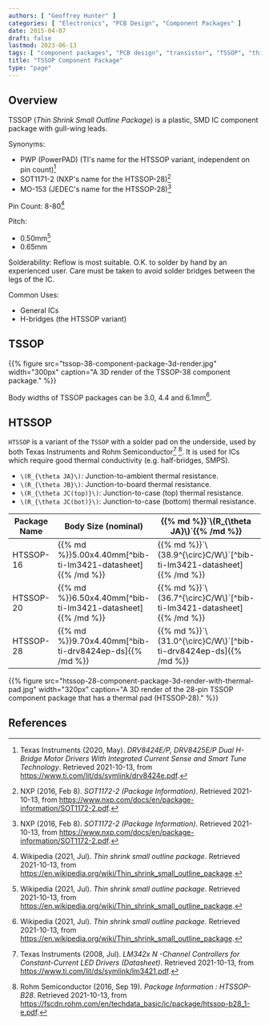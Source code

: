 ```yaml
---
authors: [ "Geoffrey Hunter" ]
categories: [ "Electronics", "PCB Design", "Component Packages" ]
date: 2015-04-07
draft: false
lastmod: 2023-06-13
tags: [ "component packages", "PCB design", "transistor", "TSSOP", "thin scale small-outline package", "HTSSOP" ]
title: "TSSOP Component Package"
type: "page"
---
```


## Overview

TSSOP (_Thin Shrink Small Outline Package_) is a plastic, SMD IC component package with gull-wing leads.

Synonyms:

* PWP (PowerPAD) (TI's name for the HTSSOP variant, independent on pin count)[^bib-ti-drv8424ep-ds]
* SOT1171-2 (NXP's name for the HTSSOP-28)[^bib-nxp-sot1172-2-pack-info]
* MO-153 (JEDEC's name for the HTSSOP-28)[^bib-nxp-sot1172-2-pack-info]

Pin Count: 8-80[^bib-wikipedia-tssop]

Pitch:

* 0.50mm[^bib-wikipedia-tssop]
* 0.65mm

Solderability: Reflow is most suitable. O.K. to solder by hand by an experienced user. Care must be taken to avoid solder bridges between the legs of the IC.

Common Uses:

* General ICs
* H-bridges (the HTSSOP variant)

## TSSOP

{{% figure src="tssop-38-component-package-3d-render.jpg" width="300px" caption="A 3D render of the TSSOP-38 component package." %}}

Body widths of TSSOP packages can be 3.0, 4.4 and 6.1mm[^bib-wikipedia-tssop].

## HTSSOP

`HTSSOP` is a variant of the `TSSOP` with a solder pad on the underside, used by both Texas Instruments and Rohm Semiconductor[^bib-ti-lm3421-datasheet] [^bib-rohm-htssop]. It is used for ICs which require good thermal conductivity (e.g. half-bridges, SMPS).

* `\(R_{\theta JA}\)`: Junction-to-ambient thermal resistance.
* `\(R_{\theta JB}\)`: Junction-to-board thermal resistance.
* `\(R_{\theta JC(top)}\)`: Junction-to-case (top) thermal resistance.
* `\(R_{\theta JC(bot)}\)`: Junction-to-case (bottom) thermal resistance.

<table>
  <thead>
    <tr>
      <th>Package Name</th>
      <th width="100">Body Size (nominal)</th>
      <th width="100">{{% md %}}`\(R_{\theta JA}\)`{{% /md %}}</th>
      <th width="100">{{% md %}}`\(R_{\theta JB}\)`{{% /md %}}</th>
      <th width="100">{{% md %}}`\(R_{\theta JC(top)}\)`{{% /md %}}</th>
      <th width="100">{{% md %}}`\(R_{\theta JC(bot)}\)`{{% /md %}}</th>
    </tr>
  </thead>
  <tbody>
    <tr>
      <td>HTSSOP-16</td>
      <td>{{% md %}}5.00x4.40mm[^bib-ti-lm3421-datasheet]{{% /md %}}</td>
      <td>{{% md %}}`\(38.9^{\circ}C/W\)`[^bib-ti-lm3421-datasheet]{{% /md %}}</td>
      <td>{{% md %}}`\(16.8^{\circ}C/W\)`[^bib-ti-lm3421-datasheet]{{% /md %}}</td>
      <td>{{% md %}}`\(23.1^{\circ}C/W\)`[^bib-ti-lm3421-datasheet]{{% /md %}}</td>
      <td>{{% md %}}`\(1.7^{\circ}C/W\)`[^bib-ti-lm3421-datasheet]{{% /md %}}</td>
    </tr>
    <tr>
      <td>HTSSOP-20</td>
      <td>{{% md %}}6.50x4.40mm[^bib-ti-lm3421-datasheet]{{% /md %}}</td>
      <td>{{% md %}}`\(36.7^{\circ}C/W\)`[^bib-ti-lm3421-datasheet]{{% /md %}}</td>
      <td>{{% md %}}`\(18^{\circ}C/W\)`[^bib-ti-lm3421-datasheet]{{% /md %}}</td>
      <td>{{% md %}}`\(21.5^{\circ}C/W\)`[^bib-ti-lm3421-datasheet]{{% /md %}}</td>
      <td>{{% md %}}`\(1.9^{\circ}C/W\)`[^bib-ti-lm3421-datasheet]{{% /md %}}</td>
    </tr>
    <tr>
      <td>HTSSOP-28</td>
      <td>{{% md %}}9.70x4.40mm[^bib-ti-drv8424ep-ds]{{% /md %}}</td>
      <td>{{% md %}}`\(31.0^{\circ}C/W\)`[^bib-ti-drv8424ep-ds]{{% /md %}}</td>
      <td>{{% md %}}`\(10.8^{\circ}C/W\)`[^bib-ti-drv8424ep-ds]{{% /md %}}</td>
      <td>{{% md %}}`\(25.2 ^{\circ}C/W\)`[^bib-ti-drv8424ep-ds]{{% /md %}}</td>
      <td>{{% md %}}`\(3.3^{\circ}C/W\)`[^bib-ti-drv8424ep-ds]{{% /md %}}</td>
    </tr>
  </tbody>
</table>

{{% figure src="htssop-28-component-package-3d-render-with-thermal-pad.jpg" width="320px" caption="A 3D render of the 28-pin TSSOP component package that has a thermal pad (HTSSOP-28)." %}}

## References

[^bib-ti-lm3421-datasheet]: Texas Instruments (2008, Jul). _LM342x N -Channel Controllers for Constant-Current LED Drivers (Datasheet)_. Retrieved 2021-10-13, from https://www.ti.com/lit/ds/symlink/lm3421.pdf.
[^bib-nxp-sot1172-2-pack-info]: NXP (2016, Feb 8). _SOT1172-2 (Package Information)_. Retrieved 2021-10-13, from https://www.nxp.com/docs/en/package-information/SOT1172-2.pdf.
[^bib-ti-drv8424ep-ds]: Texas Instruments (2020, May). _DRV8424E/P, DRV8425E/P Dual H-Bridge Motor Drivers With Integrated Current Sense
and Smart Tune Technology_. Retrieved 2021-10-13, from https://www.ti.com/lit/ds/symlink/drv8424e.pdf.
[^bib-wikipedia-tssop]: Wikipedia (2021, Jul). _Thin shrink small outline package_. Retrieved 2021-10-13, from https://en.wikipedia.org/wiki/Thin_shrink_small_outline_package.
[^bib-rohm-htssop]: Rohm Semiconductor (2016, Sep 19). _Package Information : HTSSOP-B28_. Retrieved 2021-10-13, from https://fscdn.rohm.com/en/techdata_basic/ic/package/htssop-b28_1-e.pdf.
